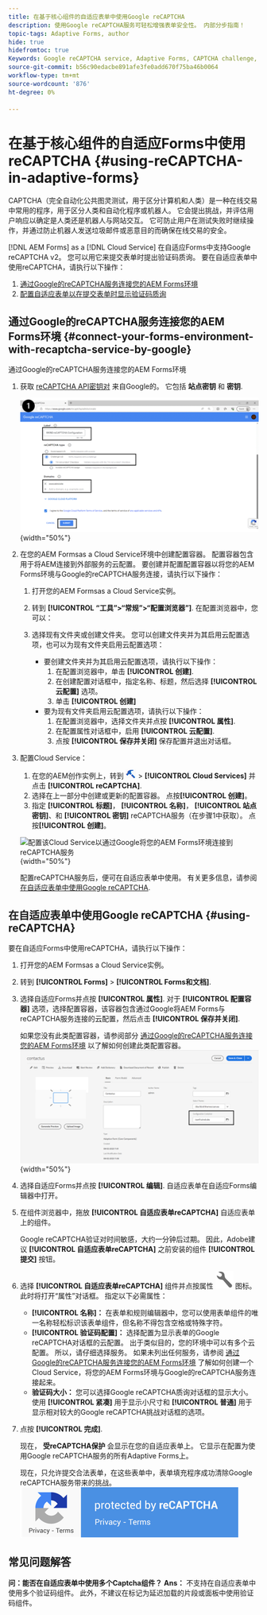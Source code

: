 ```yaml
---
title: 在基于核心组件的自适应表单中使用Google reCAPTCHA
description: 使用Google reCAPTCHA服务可轻松增强表单安全性。 内部分步指南！
topic-tags: Adaptive Forms, author
hide: true
hidefromtoc: true
Keywords: Google reCAPTCHA service, Adaptive Forms, CAPTCHA challenge, Bot prevention, Core Components, Form submission security, Form spam prevention
source-git-commit: b56c90edacbe891afe3fe0add670f75ba46b0064
workflow-type: tm+mt
source-wordcount: '876'
ht-degree: 0%

---
```


# 在基于核心组件的自适应Forms中使用reCAPTCHA {#using-reCAPTCHA-in-adaptive-forms}

CAPTCHA（完全自动化公共图灵测试，用于区分计算机和人类）是一种在线交易中常用的程序，用于区分人类和自动化程序或机器人。 它会提出挑战，并评估用户响应以确定是人类还是机器人与网站交互。 它可防止用户在测试失败时继续操作，并通过防止机器人发送垃圾邮件或恶意目的而确保在线交易的安全。

[!DNL AEM Forms] as a [!DNL Cloud Service] 在自适应Forms中支持Google reCAPTCHA v2。 您可以用它来提交表单时提出验证码质询。 要在自适应表单中使用reCAPTCHA，请执行以下操作：

1. [通过Google的reCAPTCHA服务连接您的AEM Forms环境](#connect-your-forms-environment-with-recaptcha-service-by-google)
1. [配置自适应表单以在提交表单时显示验证码质询](#using-reCAPTCHA)

## 通过Google的reCAPTCHA服务连接您的AEM Forms环境 {#connect-your-forms-environment-with-recaptcha-service-by-google}

通过Google的reCAPTCHA服务连接您的AEM Forms环境

1. 获取 [reCAPTCHA API密钥对](https://www.google.com/recaptcha/admin) 来自Google的。 它包括 **站点密钥** 和 **密钥**.

   ![创建Google网站的Google reCAPTCHA配置以获取reCAPTCHA密钥](/help/forms/assets/google-captcha.gif){width="50%"}
1. 在您的AEM Formsas a Cloud Service环境中创建配置容器。 配置容器包含用于将AEM连接到外部服务的云配置。 要创建并配置配置容器以将您的AEM Forms环境与Google的reCAPTCHA服务连接，请执行以下操作：
   1. 打开您的AEM Formsas a Cloud Service实例。
   1. 转到 **[!UICONTROL “工具”>“常规”>“配置浏览器”]**. 在配置浏览器中，您可以：
   1. 选择现有文件夹或创建文件夹。 您可以创建文件夹并为其启用云配置选项，也可以为现有文件夹启用云配置选项：

      * 要创建文件夹并为其启用云配置选项，请执行以下操作：
         1. 在配置浏览器中，单击 **[!UICONTROL 创建]**.
         1. 在创建配置对话框中，指定名称、标题，然后选择 **[!UICONTROL 云配置]** 选项。
         1. 单击 **[!UICONTROL 创建]**
      * 要为现有文件夹启用云配置选项，请执行以下操作：
         1. 在配置浏览器中，选择文件夹并点按 **[!UICONTROL 属性]**.
         1. 在配置属性对话框中，启用 **[!UICONTROL 云配置]**.
         1. 点按 **[!UICONTROL 保存并关闭]** 保存配置并退出对话框。

1. 配置Cloud Service：
   1. 在您的AEM创作实例上，转到 ![tools-1](assets/tools-1.png) > **[!UICONTROL Cloud Services]** 并点击 **[!UICONTROL reCAPTCHA]**.
   1. 选择在上一部分中创建或更新的配置容器。 点按&#x200B;**[!UICONTROL 创建]**。
   1. 指定 **[!UICONTROL 标题]**， **[!UICONTROL 名称]**， **[!UICONTROL 站点密钥]**、和 **[!UICONTROL 密钥]** reCAPTCHA服务（在步骤1中获取）。 点按&#x200B;**[!UICONTROL 创建]**。

   ![配置该Cloud Service以通过Google将您的AEM Forms环境连接到reCAPTCHA服务](/help/forms/assets/captcha-configuration.gif){width="50%"}


   配置reCAPTCHA服务后，便可在自适应表单中使用。 有关更多信息，请参阅 [在自适应表单中使用Google reCAPTCHA](#using-reCAPTCHA).


## 在自适应表单中使用Google reCAPTCHA {#using-reCAPTCHA}

要在自适应Forms中使用reCAPTCHA，请执行以下操作：

1. 打开您的AEM Formsas a Cloud Service实例。
1. 转到 **[!UICONTROL Forms]** > **[!UICONTROL Forms和文档]**.
1. 选择自适应Forms并点按 **[!UICONTROL 属性]**. 对于 **[!UICONTROL 配置容器]** 选项，选择配置容器，该容器包含通过Google将AEM Forms与reCAPTCHA服务连接的云配置，然后点击 **[!UICONTROL 保存并关闭]**.

   如果您没有此类配置容器，请参阅部分 [通过Google的reCAPTCHA服务连接您的AEM Forms环境](#connect-your-forms-environment-with-recaptcha-service-by-google) 以了解如何创建此类配置容器。
   ![选择配置容器](/help/forms/assets/captcha-properties.png){width="50%"}

1. 选择自适应Forms并点按 **[!UICONTROL 编辑]**. 自适应表单在自适应Forms编辑器中打开。
1. 在组件浏览器中，拖放 **[!UICONTROL 自适应表单reCAPTCHA]** 自适应表单上的组件。

   Google reCAPTCHA验证对时间敏感，大约一分钟后过期。 因此，Adobe建议 **[!UICONTROL 自适应表单reCAPTCHA]** 之前安装的组件 **[!UICONTROL 提交]** 按钮。

1. 选择 **[!UICONTROL 自适应表单reCAPTCHA]** 组件并点按属性 ![“属性”图标](assets/configure-icon.svg) 图标。 此时将打开“属性”对话框。 指定以下必需属性：
   * **[!UICONTROL 名称]：** 在表单和规则编辑器中，您可以使用表单组件的唯一名称轻松标识该表单组件，但名称不得包含空格或特殊字符。
   * **[!UICONTROL 验证码配置]：** 选择配置为显示表单的Google reCAPTCHA对话框的云配置。 出于类似目的，您的环境中可以有多个云配置。 所以，请仔细选择服务。 如果未列出任何服务，请参阅 [通过Google的reCAPTCHA服务连接您的AEM Forms环境](#connect-your-forms-environment-with-recaptcha-service-by-google) 了解如何创建一个Cloud Service，将您的AEM Forms环境与Google的reCAPTCHA服务连接起来。
   * **验证码大小：** 您可以选择Google reCAPTCHA质询对话框的显示大小。 使用 **[!UICONTROL 紧凑]** 用于显示小尺寸和 **[!UICONTROL 普通]** 用于显示相对较大的Google reCAPTCHA挑战对话框的选项。

1. 点按 **[!UICONTROL 完成]**.

   现在， **受reCAPTCHA保护** 会显示在您的自适应表单上。 它显示在配置为使用Google reCAPTCHA服务的所有Adaptive Forms上。

   现在，只允许提交合法表单，在这些表单中，表单填充程序成功清除Google reCAPTCHA服务带来的挑战。
   ![Google受reCAPTCHA徽章保护](/help/forms/assets/google-recaptcha-v2.png)

<!--
### Show or hide CAPTCHA component based on rules {#show-hide-captcha}

You can select to show or hide the CAPTCHA component based on rules that you apply on a component in an Adaptive Form. Tap the component, select ![edit rules](assets/edit-rules-icon.svg), and tap **[!UICONTROL Create]** to create a rule. For more information on creating rules, see [Rule Editor](rule-editor.md).

For example, the CAPTCHA component must display in an Adaptive Form only if the Currency Value field in the form has a value of more than 25000.

Tap the **[!UICONTROL Currency Value]** field in the form and create the following rules:

![Show or hide rules](assets/rules-show-hide-captcha.png)

   >[!NOTE]
   >
   > When you select a reCAPTCHA v2 configuration and the size is set to [!UICONTROL Invisible], the show/hide option remains disabled.

   -->

## 常见问题解答

**问：能否在自适应表单中使用多个Captcha组件？**
**Ans：** 不支持在自适应表单中使用多个验证码组件。 此外，不建议在标记为延迟加载的片段或面板中使用验证码组件。

